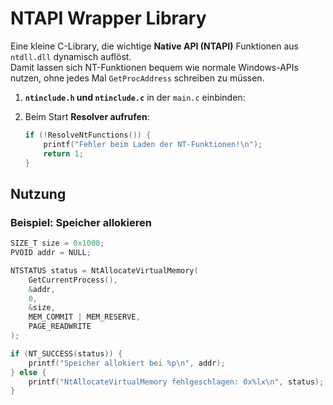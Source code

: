 # NTAPI Wrapper Library

Eine kleine C-Library, die wichtige **Native API (NTAPI)** Funktionen aus `ntdll.dll` dynamisch auflöst.  
Damit lassen sich NT-Funktionen bequem wie normale Windows-APIs nutzen, ohne jedes Mal `GetProcAddress` schreiben zu müssen.

1. **`ntinclude.h` und `ntinclude.c`** in der `main.c` einbinden:  

2. Beim Start **Resolver aufrufen**:

   ```c
   if (!ResolveNtFunctions()) {
       printf("Fehler beim Laden der NT-Funktionen!\n");
       return 1;
   }
   ```

## Nutzung

### Beispiel: Speicher allokieren

```c
SIZE_T size = 0x1000;
PVOID addr = NULL;

NTSTATUS status = NtAllocateVirtualMemory(
    GetCurrentProcess(),
    &addr,
    0,
    &size,
    MEM_COMMIT | MEM_RESERVE,
    PAGE_READWRITE
);

if (NT_SUCCESS(status)) {
    printf("Speicher allokiert bei %p\n", addr);
} else {
    printf("NtAllocateVirtualMemory fehlgeschlagen: 0x%lx\n", status);
}
```

  
